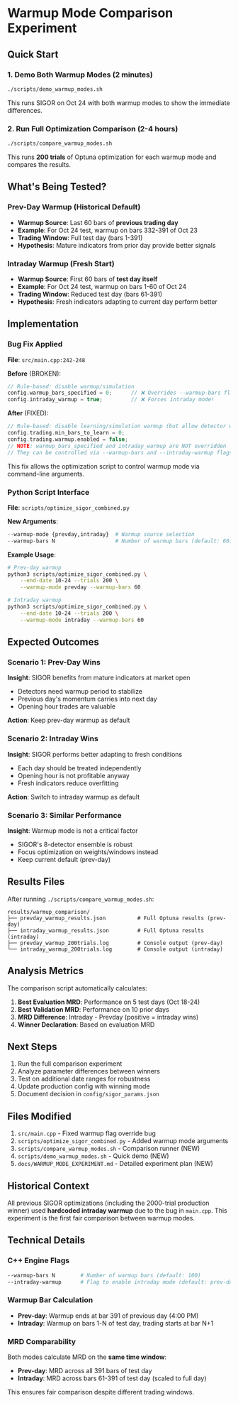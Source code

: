 # Warmup Mode Comparison Experiment

## Quick Start

### 1. Demo Both Warmup Modes (2 minutes)
```bash
./scripts/demo_warmup_modes.sh
```

This runs SIGOR on Oct 24 with both warmup modes to show the immediate differences.

### 2. Run Full Optimization Comparison (2-4 hours)
```bash
./scripts/compare_warmup_modes.sh
```

This runs **200 trials** of Optuna optimization for each warmup mode and compares the results.

## What's Being Tested?

### Prev-Day Warmup (Historical Default)
- **Warmup Source**: Last 60 bars of **previous trading day**
- **Example**: For Oct 24 test, warmup on bars 332-391 of Oct 23
- **Trading Window**: Full test day (bars 1-391)
- **Hypothesis**: Mature indicators from prior day provide better signals

### Intraday Warmup (Fresh Start)
- **Warmup Source**: First 60 bars of **test day itself**
- **Example**: For Oct 24 test, warmup on bars 1-60 of Oct 24
- **Trading Window**: Reduced test day (bars 61-391)
- **Hypothesis**: Fresh indicators adapting to current day perform better

## Implementation

### Bug Fix Applied
**File**: `src/main.cpp:242-248`

**Before** (BROKEN):
```cpp
// Rule-based: disable warmup/simulation
config.warmup_bars_specified = 0;      // ❌ Overrides --warmup-bars flag!
config.intraday_warmup = true;         // ❌ Forces intraday mode!
```

**After** (FIXED):
```cpp
// Rule-based: disable learning/simulation warmup (but allow detector warmup bars)
config.trading.min_bars_to_learn = 0;
config.trading.warmup.enabled = false;
// NOTE: warmup_bars_specified and intraday_warmup are NOT overridden
// They can be controlled via --warmup-bars and --intraday-warmup flags
```

This fix allows the optimization script to control warmup mode via command-line arguments.

### Python Script Interface
**File**: `scripts/optimize_sigor_combined.py`

**New Arguments**:
```python
--warmup-mode {prevday,intraday}  # Warmup source selection
--warmup-bars N                   # Number of warmup bars (default: 60)
```

**Example Usage**:
```bash
# Prev-day warmup
python3 scripts/optimize_sigor_combined.py \
    --end-date 10-24 --trials 200 \
    --warmup-mode prevday --warmup-bars 60

# Intraday warmup
python3 scripts/optimize_sigor_combined.py \
    --end-date 10-24 --trials 200 \
    --warmup-mode intraday --warmup-bars 60
```

## Expected Outcomes

### Scenario 1: Prev-Day Wins
**Insight**: SIGOR benefits from mature indicators at market open
- Detectors need warmup period to stabilize
- Previous day's momentum carries into next day
- Opening hour trades are valuable

**Action**: Keep prev-day warmup as default

### Scenario 2: Intraday Wins
**Insight**: SIGOR performs better adapting to fresh conditions
- Each day should be treated independently
- Opening hour is not profitable anyway
- Fresh indicators reduce overfitting

**Action**: Switch to intraday warmup as default

### Scenario 3: Similar Performance
**Insight**: Warmup mode is not a critical factor
- SIGOR's 8-detector ensemble is robust
- Focus optimization on weights/windows instead
- Keep current default (prev-day)

## Results Files

After running `./scripts/compare_warmup_modes.sh`:

```
results/warmup_comparison/
├── prevday_warmup_results.json          # Full Optuna results (prev-day)
├── intraday_warmup_results.json         # Full Optuna results (intraday)
├── prevday_warmup_200trials.log         # Console output (prev-day)
└── intraday_warmup_200trials.log        # Console output (intraday)
```

## Analysis Metrics

The comparison script automatically calculates:

1. **Best Evaluation MRD**: Performance on 5 test days (Oct 18-24)
2. **Best Validation MRD**: Performance on 10 prior days
3. **MRD Difference**: Intraday - Prevday (positive = intraday wins)
4. **Winner Declaration**: Based on evaluation MRD

## Next Steps

1. Run the full comparison experiment
2. Analyze parameter differences between winners
3. Test on additional date ranges for robustness
4. Update production config with winning mode
5. Document decision in `config/sigor_params.json`

## Files Modified

1. `src/main.cpp` - Fixed warmup flag override bug
2. `scripts/optimize_sigor_combined.py` - Added warmup mode arguments
3. `scripts/compare_warmup_modes.sh` - Comparison runner (NEW)
4. `scripts/demo_warmup_modes.sh` - Quick demo (NEW)
5. `docs/WARMUP_MODE_EXPERIMENT.md` - Detailed experiment plan (NEW)

## Historical Context

All previous SIGOR optimizations (including the 2000-trial production winner) used **hardcoded intraday warmup** due to the bug in `main.cpp`. This experiment is the first fair comparison between warmup modes.

## Technical Details

### C++ Engine Flags
```bash
--warmup-bars N        # Number of warmup bars (default: 100)
--intraday-warmup      # Flag to enable intraday mode (default: prev-day)
```

### Warmup Bar Calculation
- **Prev-day**: Warmup ends at bar 391 of previous day (4:00 PM)
- **Intraday**: Warmup on bars 1-N of test day, trading starts at bar N+1

### MRD Comparability
Both modes calculate MRD on the **same time window**:
- **Prev-day**: MRD across all 391 bars of test day
- **Intraday**: MRD across bars 61-391 of test day (scaled to full day)

This ensures fair comparison despite different trading windows.
